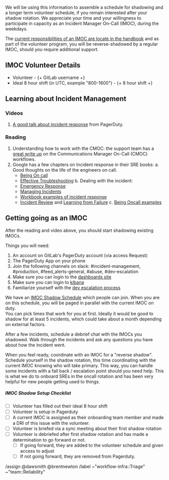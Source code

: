 <!-- title the issue: IMOC Rotation Volunteer - Volunteer Name -->

We will be using this information to assemble a schedule for shadowing and a longer term volunteer schedule, if you remain interested after your shadow rotation. We appreciate your time and your willingness to participate in capacity as an Incident Manager On-Call (IMOC), during the weekdays.

The [current responsibilities of an IMOC are locate in the handbook](https://about.gitlab.com/handbook/engineering/infrastructure/incident-management/#incident-manager-on-call-imoc-responsibilities) and as part of the volunteer program, you will be reverse-shadowed by a regular IMOC, should you require additional support.

## IMOC Volunteer Details
- Volunteer - {+ GitLab username +}
- Ideal 8 hour shift (in UTC, example "800-1600") - {+ 8 hour shift +}

## Learning about Incident Management 

### Videos
1. [A good talk about incident response](https://www.youtube.com/watch?v=4ZHFPiRXJls) from PagerDuty.

### Reading
1. Understanding how to work with the CMOC: the support team has a [great write up](/handbook/support/workflows/cmoc_workflows.html) on the Communications Manager On-Call (CMOC) workflows.
2. Google has a few chapters on Incident response in their SRE books:
  a. Good thoughts on the life of the engineers on call.
   * [Being On call](https://sre.google/sre-book/being-on-call/)
   * [Effective Troubleshooting](https://sre.google/sre-book/effective-troubleshooting/)
  b. Dealing with the incident:
   * [Emergency Response](https://sre.google/sre-book/emergency-response/)
   * [Managing Incidents](https://sre.google/sre-book/managing-incidents/)
   * [Workbook examples of incident response](https://sre.google/workbook/incident-response/)
   * [Incident Review](https://sre.google/sre-book/postmortem-culture/) and [Learning from Failure](https://sre.google/workbook/postmortem-culture/)
  c. [Being Oncall examples](https://sre.google/workbook/on-call/)

## Getting going as an IMOC
After the reading and video above, you should start shadowing existing IMOCs.  

Things you will need:
1. An account on GitLab's PagerDuty account (via access Request)
2. The PagerDuty App on your phone
3. Join the following channels on slack: #incident-management, #production, #feed_alerts-general, #abuse, #dev-escalation
4. Make sure you can login to the [dashboards site](https://dashboards.gitlab.net/d/RZmbBr7mk/gitlab-triage)
5. Make sure you can login to [kibana](https://log.gprd.gitlab.net/) 
6. Familiarize yourself with the [dev escalation process](/handbook/engineering/development/processes/Infra-Dev-Escalation/process.html)

We have an [IMOC Shadow Schedule](https://gitlab.pagerduty.com/schedules#P3HRRXW) which people can join.
When you are on this schedule, you will be paged in parallel with the current IMOC on duty.  
You can pick times that work for you at first.  Ideally it would be good to shadow for at least 5 incidents, which could take about a month depending on external factors.

After a few incidents, schedule a debrief chat with the IMOCs you shadowed.  Walk through the incidents and ask
any questions you have about how the incident went.

When you feel ready, coordinate with an IMOC for a "reverse shadow".  Schedule yourself in the shadow rotation, 
this time coordinating with the current IMOC knowing who will take primary.  This way, you can handle some incidents
with a fall back / escalation point should you need help.  This is what we do to onboard SREs in the oncall rotation 
and has been very helpful for new people getting used to things.

##### IMOC Shadow Setup Checklist
- [ ] Volunteer has filled out their ideal 8 hour shift
- [ ] Volunteer is setup in Pagerduty
- [ ] A current IMOC is assigned as their onboarding team member and made a DRI of this issue with the volunteer.
- [ ] Volunteer is briefed via a sync meeting about their first shadow rotation
- [ ] Volunteer is debriefed after first shadow rotation and has made a determination to go forward or not.
  - [ ] If going forward, they are added to the volunteer schedule and given access to adjust
  - [ ] If not going forward, they are removed from Pagerduty.

/assign @dawsmith @brentnewton 
/label ~"workflow-infra::Triage" ~"team::Reliability" 
